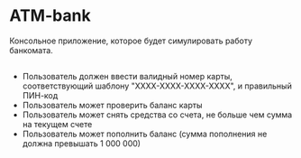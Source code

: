 # ATM-bank
Консольное приложение, которое будет симулировать работу банкомата.
## 
+ Пользователь должен ввести валидный номер карты, соответствующий шаблону "XXXX-XXXX-XXXX-XXXX", и правильный ПИН-код
+ Пользователь может проверить баланс карты
+ Пользователь может снять средства со счета, не больше чем сумма на текущем счете 
+ Пользователь может пополнить баланс (сумма пополнения не должна превышать 1 000 000)

